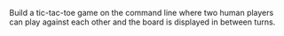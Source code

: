 Build a tic-tac-toe game on the command line where two human players can play against each other and the board is displayed in between turns.

